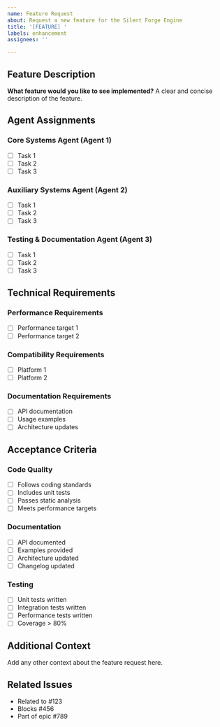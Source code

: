 ```yaml
---
name: Feature Request
about: Request a new feature for the Silent Forge Engine
title: '[FEATURE] '
labels: enhancement
assignees: ''

---
```


## Feature Description

**What feature would you like to see implemented?**
A clear and concise description of the feature.

## Agent Assignments

### Core Systems Agent (Agent 1)
- [ ] Task 1
- [ ] Task 2
- [ ] Task 3

### Auxiliary Systems Agent (Agent 2)
- [ ] Task 1
- [ ] Task 2
- [ ] Task 3

### Testing & Documentation Agent (Agent 3)
- [ ] Task 1
- [ ] Task 2
- [ ] Task 3

## Technical Requirements

### Performance Requirements
- [ ] Performance target 1
- [ ] Performance target 2

### Compatibility Requirements
- [ ] Platform 1
- [ ] Platform 2

### Documentation Requirements
- [ ] API documentation
- [ ] Usage examples
- [ ] Architecture updates

## Acceptance Criteria

### Code Quality
- [ ] Follows coding standards
- [ ] Includes unit tests
- [ ] Passes static analysis
- [ ] Meets performance targets

### Documentation
- [ ] API documented
- [ ] Examples provided
- [ ] Architecture updated
- [ ] Changelog updated

### Testing
- [ ] Unit tests written
- [ ] Integration tests written
- [ ] Performance tests written
- [ ] Coverage > 80%

## Additional Context

Add any other context about the feature request here.

## Related Issues

- Related to #123
- Blocks #456
- Part of epic #789 